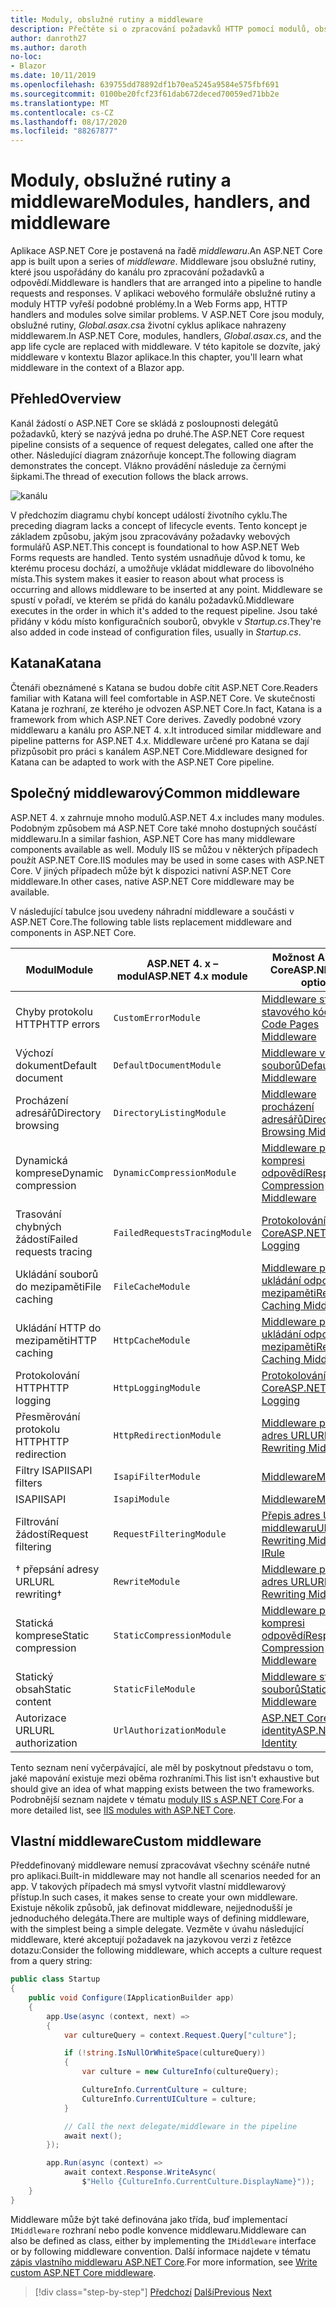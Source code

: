 ```yaml
---
title: Moduly, obslužné rutiny a middleware
description: Přečtěte si o zpracování požadavků HTTP pomocí modulů, obslužných rutin a middlewaru.
author: danroth27
ms.author: daroth
no-loc:
- Blazor
ms.date: 10/11/2019
ms.openlocfilehash: 639755dd78892df1b70ea5245a9584e575fbf691
ms.sourcegitcommit: 0100be20fcf23f61dab672deced70059ed71bb2e
ms.translationtype: MT
ms.contentlocale: cs-CZ
ms.lasthandoff: 08/17/2020
ms.locfileid: "88267877"
---
```

# <a name="modules-handlers-and-middleware"></a><span data-ttu-id="b1da5-103">Moduly, obslužné rutiny a middleware</span><span class="sxs-lookup"><span data-stu-id="b1da5-103">Modules, handlers, and middleware</span></span>

<span data-ttu-id="b1da5-104">Aplikace ASP.NET Core je postavená na řadě *middlewaru*.</span><span class="sxs-lookup"><span data-stu-id="b1da5-104">An ASP.NET Core app is built upon a series of *middleware*.</span></span> <span data-ttu-id="b1da5-105">Middleware jsou obslužné rutiny, které jsou uspořádány do kanálu pro zpracování požadavků a odpovědí.</span><span class="sxs-lookup"><span data-stu-id="b1da5-105">Middleware is handlers that are arranged into a pipeline to handle requests and responses.</span></span> <span data-ttu-id="b1da5-106">V aplikaci webového formuláře obslužné rutiny a moduly HTTP vyřeší podobné problémy.</span><span class="sxs-lookup"><span data-stu-id="b1da5-106">In a Web Forms app, HTTP handlers and modules solve similar problems.</span></span> <span data-ttu-id="b1da5-107">V ASP.NET Core jsou moduly, obslužné rutiny, *Global.asax.cs*a životní cyklus aplikace nahrazeny middlewarem.</span><span class="sxs-lookup"><span data-stu-id="b1da5-107">In ASP.NET Core, modules, handlers, *Global.asax.cs*, and the app life cycle are replaced with middleware.</span></span> <span data-ttu-id="b1da5-108">V této kapitole se dozvíte, jaký middleware v kontextu Blazor aplikace.</span><span class="sxs-lookup"><span data-stu-id="b1da5-108">In this chapter, you'll learn what middleware in the context of a Blazor app.</span></span>

## <a name="overview"></a><span data-ttu-id="b1da5-109">Přehled</span><span class="sxs-lookup"><span data-stu-id="b1da5-109">Overview</span></span>

<span data-ttu-id="b1da5-110">Kanál žádostí o ASP.NET Core se skládá z posloupnosti delegátů požadavků, který se nazývá jedna po druhé.</span><span class="sxs-lookup"><span data-stu-id="b1da5-110">The ASP.NET Core request pipeline consists of a sequence of request delegates, called one after the other.</span></span> <span data-ttu-id="b1da5-111">Následující diagram znázorňuje koncept.</span><span class="sxs-lookup"><span data-stu-id="b1da5-111">The following diagram demonstrates the concept.</span></span> <span data-ttu-id="b1da5-112">Vlákno provádění následuje za černými šipkami.</span><span class="sxs-lookup"><span data-stu-id="b1da5-112">The thread of execution follows the black arrows.</span></span>

![kanálu](media/middleware/request-delegate-pipeline.png)

<span data-ttu-id="b1da5-114">V předchozím diagramu chybí koncept událostí životního cyklu.</span><span class="sxs-lookup"><span data-stu-id="b1da5-114">The preceding diagram lacks a concept of lifecycle events.</span></span> <span data-ttu-id="b1da5-115">Tento koncept je základem způsobu, jakým jsou zpracovávány požadavky webových formulářů ASP.NET.</span><span class="sxs-lookup"><span data-stu-id="b1da5-115">This concept is foundational to how ASP.NET Web Forms requests are handled.</span></span> <span data-ttu-id="b1da5-116">Tento systém usnadňuje důvod k tomu, ke kterému procesu dochází, a umožňuje vkládat middleware do libovolného místa.</span><span class="sxs-lookup"><span data-stu-id="b1da5-116">This system makes it easier to reason about what process is occurring and allows middleware to be inserted at any point.</span></span> <span data-ttu-id="b1da5-117">Middleware se spustí v pořadí, ve kterém se přidá do kanálu požadavků.</span><span class="sxs-lookup"><span data-stu-id="b1da5-117">Middleware executes in the order in which it's added to the request pipeline.</span></span> <span data-ttu-id="b1da5-118">Jsou také přidány v kódu místo konfiguračních souborů, obvykle v *Startup.cs*.</span><span class="sxs-lookup"><span data-stu-id="b1da5-118">They're also added in code instead of configuration files, usually in *Startup.cs*.</span></span>

## <a name="katana"></a><span data-ttu-id="b1da5-119">Katana</span><span class="sxs-lookup"><span data-stu-id="b1da5-119">Katana</span></span>

<span data-ttu-id="b1da5-120">Čtenáři obeznámené s Katana se budou dobře cítit ASP.NET Core.</span><span class="sxs-lookup"><span data-stu-id="b1da5-120">Readers familiar with Katana will feel comfortable in ASP.NET Core.</span></span> <span data-ttu-id="b1da5-121">Ve skutečnosti Katana je rozhraní, ze kterého je odvozen ASP.NET Core.</span><span class="sxs-lookup"><span data-stu-id="b1da5-121">In fact, Katana is a framework from which ASP.NET Core derives.</span></span> <span data-ttu-id="b1da5-122">Zavedly podobné vzory middlewaru a kanálu pro ASP.NET 4. x.</span><span class="sxs-lookup"><span data-stu-id="b1da5-122">It introduced similar middleware and pipeline patterns for ASP.NET 4.x.</span></span> <span data-ttu-id="b1da5-123">Middleware určené pro Katana se dají přizpůsobit pro práci s kanálem ASP.NET Core.</span><span class="sxs-lookup"><span data-stu-id="b1da5-123">Middleware designed for Katana can be adapted to work with the ASP.NET Core pipeline.</span></span>

## <a name="common-middleware"></a><span data-ttu-id="b1da5-124">Společný middlewarový</span><span class="sxs-lookup"><span data-stu-id="b1da5-124">Common middleware</span></span>

<span data-ttu-id="b1da5-125">ASP.NET 4. x zahrnuje mnoho modulů.</span><span class="sxs-lookup"><span data-stu-id="b1da5-125">ASP.NET 4.x includes many modules.</span></span> <span data-ttu-id="b1da5-126">Podobným způsobem má ASP.NET Core také mnoho dostupných součástí middlewaru.</span><span class="sxs-lookup"><span data-stu-id="b1da5-126">In a similar fashion, ASP.NET Core has many middleware components available as well.</span></span> <span data-ttu-id="b1da5-127">Moduly IIS se můžou v některých případech použít ASP.NET Core.</span><span class="sxs-lookup"><span data-stu-id="b1da5-127">IIS modules may be used in some cases with ASP.NET Core.</span></span> <span data-ttu-id="b1da5-128">V jiných případech může být k dispozici nativní ASP.NET Core middleware.</span><span class="sxs-lookup"><span data-stu-id="b1da5-128">In other cases, native ASP.NET Core middleware may be available.</span></span>

<span data-ttu-id="b1da5-129">V následující tabulce jsou uvedeny náhradní middleware a součásti v ASP.NET Core.</span><span class="sxs-lookup"><span data-stu-id="b1da5-129">The following table lists replacement middleware and components in ASP.NET Core.</span></span>

|<span data-ttu-id="b1da5-130">Modul</span><span class="sxs-lookup"><span data-stu-id="b1da5-130">Module</span></span>                 |<span data-ttu-id="b1da5-131">ASP.NET 4. x – modul</span><span class="sxs-lookup"><span data-stu-id="b1da5-131">ASP.NET 4.x module</span></span>           |<span data-ttu-id="b1da5-132">Možnost ASP.NET Core</span><span class="sxs-lookup"><span data-stu-id="b1da5-132">ASP.NET Core option</span></span>|
|-----------------------|-----------------------------|-------------------|
|<span data-ttu-id="b1da5-133">Chyby protokolu HTTP</span><span class="sxs-lookup"><span data-stu-id="b1da5-133">HTTP errors</span></span>            |`CustomErrorModule`          |[<span data-ttu-id="b1da5-134">Middleware stránky stavového kódu</span><span class="sxs-lookup"><span data-stu-id="b1da5-134">Status Code Pages Middleware</span></span>](/aspnet/core/fundamentals/error-handling#usestatuscodepages)|
|<span data-ttu-id="b1da5-135">Výchozí dokument</span><span class="sxs-lookup"><span data-stu-id="b1da5-135">Default document</span></span>       |`DefaultDocumentModule`      |[<span data-ttu-id="b1da5-136">Middleware výchozích souborů</span><span class="sxs-lookup"><span data-stu-id="b1da5-136">Default Files Middleware</span></span>](/aspnet/core/fundamentals/static-files#serve-a-default-document)|
|<span data-ttu-id="b1da5-137">Procházení adresářů</span><span class="sxs-lookup"><span data-stu-id="b1da5-137">Directory browsing</span></span>     |`DirectoryListingModule`     |[<span data-ttu-id="b1da5-138">Middleware procházení adresářů</span><span class="sxs-lookup"><span data-stu-id="b1da5-138">Directory Browsing Middleware</span></span>](/aspnet/core/fundamentals/static-files#enable-directory-browsing)|
|<span data-ttu-id="b1da5-139">Dynamická komprese</span><span class="sxs-lookup"><span data-stu-id="b1da5-139">Dynamic compression</span></span>    |`DynamicCompressionModule`   |[<span data-ttu-id="b1da5-140">Middleware pro kompresi odpovědí</span><span class="sxs-lookup"><span data-stu-id="b1da5-140">Response Compression Middleware</span></span>](/aspnet/core/performance/response-compression)|
|<span data-ttu-id="b1da5-141">Trasování chybných žádostí</span><span class="sxs-lookup"><span data-stu-id="b1da5-141">Failed requests tracing</span></span>|`FailedRequestsTracingModule`|[<span data-ttu-id="b1da5-142">Protokolování ASP.NET Core</span><span class="sxs-lookup"><span data-stu-id="b1da5-142">ASP.NET Core Logging</span></span>](/aspnet/core/fundamentals/logging/index#tracesource-provider)|
|<span data-ttu-id="b1da5-143">Ukládání souborů do mezipaměti</span><span class="sxs-lookup"><span data-stu-id="b1da5-143">File caching</span></span>           |`FileCacheModule`            |[<span data-ttu-id="b1da5-144">Middleware pro ukládání odpovědí do mezipaměti</span><span class="sxs-lookup"><span data-stu-id="b1da5-144">Response Caching Middleware</span></span>](/aspnet/core/performance/caching/middleware)|
|<span data-ttu-id="b1da5-145">Ukládání HTTP do mezipaměti</span><span class="sxs-lookup"><span data-stu-id="b1da5-145">HTTP caching</span></span>           |`HttpCacheModule`            |[<span data-ttu-id="b1da5-146">Middleware pro ukládání odpovědí do mezipaměti</span><span class="sxs-lookup"><span data-stu-id="b1da5-146">Response Caching Middleware</span></span>](/aspnet/core/performance/caching/middleware)|
|<span data-ttu-id="b1da5-147">Protokolování HTTP</span><span class="sxs-lookup"><span data-stu-id="b1da5-147">HTTP logging</span></span>           |`HttpLoggingModule`          |[<span data-ttu-id="b1da5-148">Protokolování ASP.NET Core</span><span class="sxs-lookup"><span data-stu-id="b1da5-148">ASP.NET Core Logging</span></span>](/aspnet/core/fundamentals/logging/index)|
|<span data-ttu-id="b1da5-149">Přesměrování protokolu HTTP</span><span class="sxs-lookup"><span data-stu-id="b1da5-149">HTTP redirection</span></span>       |`HttpRedirectionModule`      |[<span data-ttu-id="b1da5-150">Middleware pro přepis adres URL</span><span class="sxs-lookup"><span data-stu-id="b1da5-150">URL Rewriting Middleware</span></span>](/aspnet/core/fundamentals/url-rewriting)|
|<span data-ttu-id="b1da5-151">Filtry ISAPI</span><span class="sxs-lookup"><span data-stu-id="b1da5-151">ISAPI filters</span></span>          |`IsapiFilterModule`          |[<span data-ttu-id="b1da5-152">Middleware</span><span class="sxs-lookup"><span data-stu-id="b1da5-152">Middleware</span></span>](/aspnet/core/fundamentals/middleware/index)|
|<span data-ttu-id="b1da5-153">ISAPI</span><span class="sxs-lookup"><span data-stu-id="b1da5-153">ISAPI</span></span>                  |`IsapiModule`                |[<span data-ttu-id="b1da5-154">Middleware</span><span class="sxs-lookup"><span data-stu-id="b1da5-154">Middleware</span></span>](/aspnet/core/fundamentals/middleware/index)|
|<span data-ttu-id="b1da5-155">Filtrování žádostí</span><span class="sxs-lookup"><span data-stu-id="b1da5-155">Request filtering</span></span>      |`RequestFilteringModule`     |[<span data-ttu-id="b1da5-156">Přepis adres URL IRule middlewaru</span><span class="sxs-lookup"><span data-stu-id="b1da5-156">URL Rewriting Middleware IRule</span></span>](/aspnet/core/fundamentals/url-rewriting#irule-based-rule)|
|<span data-ttu-id="b1da5-157">&#8224; přepsání adresy URL</span><span class="sxs-lookup"><span data-stu-id="b1da5-157">URL rewriting&#8224;</span></span>   |`RewriteModule`              |[<span data-ttu-id="b1da5-158">Middleware pro přepis adres URL</span><span class="sxs-lookup"><span data-stu-id="b1da5-158">URL Rewriting Middleware</span></span>](/aspnet/core/fundamentals/url-rewriting)|
|<span data-ttu-id="b1da5-159">Statická komprese</span><span class="sxs-lookup"><span data-stu-id="b1da5-159">Static compression</span></span>     |`StaticCompressionModule`    |[<span data-ttu-id="b1da5-160">Middleware pro kompresi odpovědí</span><span class="sxs-lookup"><span data-stu-id="b1da5-160">Response Compression Middleware</span></span>](/aspnet/core/performance/response-compression)|
|<span data-ttu-id="b1da5-161">Statický obsah</span><span class="sxs-lookup"><span data-stu-id="b1da5-161">Static content</span></span>         |`StaticFileModule`           |[<span data-ttu-id="b1da5-162">Middleware statických souborů</span><span class="sxs-lookup"><span data-stu-id="b1da5-162">Static File Middleware</span></span>](/aspnet/core/fundamentals/static-files)|
|<span data-ttu-id="b1da5-163">Autorizace URL</span><span class="sxs-lookup"><span data-stu-id="b1da5-163">URL authorization</span></span>      |`UrlAuthorizationModule`     |[<span data-ttu-id="b1da5-164">ASP.NET Core identity</span><span class="sxs-lookup"><span data-stu-id="b1da5-164">ASP.NET Core Identity</span></span>](/aspnet/core/security/authentication/identity)|

<span data-ttu-id="b1da5-165">Tento seznam není vyčerpávající, ale měl by poskytnout představu o tom, jaké mapování existuje mezi oběma rozhraními.</span><span class="sxs-lookup"><span data-stu-id="b1da5-165">This list isn't exhaustive but should give an idea of what mapping exists between the two frameworks.</span></span> <span data-ttu-id="b1da5-166">Podrobnější seznam najdete v tématu [moduly IIS s ASP.NET Core](/aspnet/core/host-and-deploy/iis/modules).</span><span class="sxs-lookup"><span data-stu-id="b1da5-166">For a more detailed list, see [IIS modules with ASP.NET Core](/aspnet/core/host-and-deploy/iis/modules).</span></span>

## <a name="custom-middleware"></a><span data-ttu-id="b1da5-167">Vlastní middleware</span><span class="sxs-lookup"><span data-stu-id="b1da5-167">Custom middleware</span></span>

<span data-ttu-id="b1da5-168">Předdefinovaný middleware nemusí zpracovávat všechny scénáře nutné pro aplikaci.</span><span class="sxs-lookup"><span data-stu-id="b1da5-168">Built-in middleware may not handle all scenarios needed for an app.</span></span> <span data-ttu-id="b1da5-169">V takových případech má smysl vytvořit vlastní middlewarový přístup.</span><span class="sxs-lookup"><span data-stu-id="b1da5-169">In such cases, it makes sense to create your own middleware.</span></span> <span data-ttu-id="b1da5-170">Existuje několik způsobů, jak definovat middleware, nejjednodušší je jednoduchého delegáta.</span><span class="sxs-lookup"><span data-stu-id="b1da5-170">There are multiple ways of defining middleware, with the simplest being a simple delegate.</span></span> <span data-ttu-id="b1da5-171">Vezměte v úvahu následující middleware, které akceptují požadavek na jazykovou verzi z řetězce dotazu:</span><span class="sxs-lookup"><span data-stu-id="b1da5-171">Consider the following middleware, which accepts a culture request from a query string:</span></span>

```csharp
public class Startup
{
    public void Configure(IApplicationBuilder app)
    {
        app.Use(async (context, next) =>
        {
            var cultureQuery = context.Request.Query["culture"];

            if (!string.IsNullOrWhiteSpace(cultureQuery))
            {
                var culture = new CultureInfo(cultureQuery);

                CultureInfo.CurrentCulture = culture;
                CultureInfo.CurrentUICulture = culture;
            }

            // Call the next delegate/middleware in the pipeline
            await next();
        });

        app.Run(async (context) =>
            await context.Response.WriteAsync(
                $"Hello {CultureInfo.CurrentCulture.DisplayName}"));
    }
}
```

<span data-ttu-id="b1da5-172">Middleware může být také definována jako třída, buď implementací `IMiddleware` rozhraní nebo podle konvence middlewaru.</span><span class="sxs-lookup"><span data-stu-id="b1da5-172">Middleware can also be defined as class, either by implementing the `IMiddleware` interface or by following middleware convention.</span></span> <span data-ttu-id="b1da5-173">Další informace najdete v tématu [zápis vlastního middlewaru ASP.NET Core](/aspnet/core/fundamentals/middleware/write).</span><span class="sxs-lookup"><span data-stu-id="b1da5-173">For more information, see [Write custom ASP.NET Core middleware](/aspnet/core/fundamentals/middleware/write).</span></span>

>[!div class="step-by-step"]
><span data-ttu-id="b1da5-174">[Předchozí](data.md) 
> [Další](config.md)</span><span class="sxs-lookup"><span data-stu-id="b1da5-174">[Previous](data.md)
[Next](config.md)</span></span>
